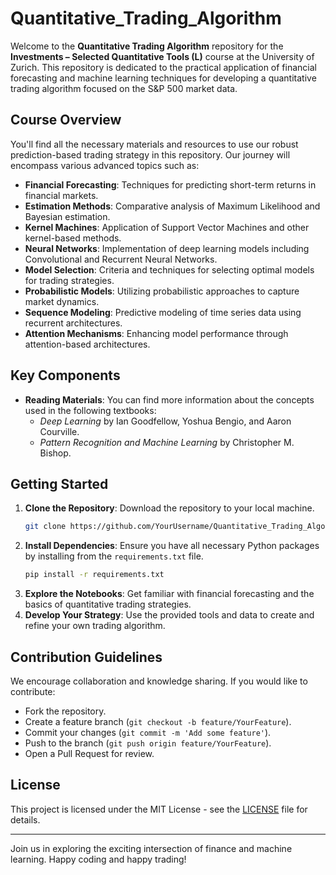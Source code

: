 # Quantitative_Trading_Algorithm

Welcome to the **Quantitative Trading Algorithm** repository for the **Investments – Selected Quantitative Tools (L)** course at the University of Zurich. This repository is dedicated to the practical application of financial forecasting and machine learning techniques for developing a quantitative trading algorithm focused on the S&P 500 market data.

## Course Overview
You'll find all the necessary materials and resources to use our robust prediction-based trading strategy in this repository. Our journey will encompass various advanced topics such as:

- **Financial Forecasting**: Techniques for predicting short-term returns in financial markets.
- **Estimation Methods**: Comparative analysis of Maximum Likelihood and Bayesian estimation.
- **Kernel Machines**: Application of Support Vector Machines and other kernel-based methods.
- **Neural Networks**: Implementation of deep learning models including Convolutional and Recurrent Neural Networks.
- **Model Selection**: Criteria and techniques for selecting optimal models for trading strategies.
- **Probabilistic Models**: Utilizing probabilistic approaches to capture market dynamics.
- **Sequence Modeling**: Predictive modeling of time series data using recurrent architectures.
- **Attention Mechanisms**: Enhancing model performance through attention-based architectures.

## Key Components
- **Reading Materials**: You can find more information about the concepts used in the following textbooks:
  - *Deep Learning* by Ian Goodfellow, Yoshua Bengio, and Aaron Courville.
  - *Pattern Recognition and Machine Learning* by Christopher M. Bishop.

## Getting Started
1. **Clone the Repository**: Download the repository to your local machine.
   ```bash
   git clone https://github.com/YourUsername/Quantitative_Trading_Algorithm.git
   ```
2. **Install Dependencies**: Ensure you have all necessary Python packages by installing from the `requirements.txt` file.
   ```bash
   pip install -r requirements.txt
   ```
3. **Explore the Notebooks**: Get familiar with financial forecasting and the basics of quantitative trading strategies.
4. **Develop Your Strategy**: Use the provided tools and data to create and refine your own trading algorithm.

## Contribution Guidelines
We encourage collaboration and knowledge sharing. If you would like to contribute:
- Fork the repository.
- Create a feature branch (`git checkout -b feature/YourFeature`).
- Commit your changes (`git commit -m 'Add some feature'`).
- Push to the branch (`git push origin feature/YourFeature`).
- Open a Pull Request for review.


## License
This project is licensed under the MIT License - see the [LICENSE](LICENSE) file for details.

---

Join us in exploring the exciting intersection of finance and machine learning. Happy coding and happy trading!
```
